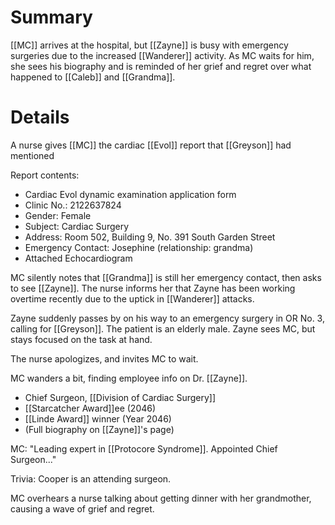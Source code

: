 # Summary

[[MC]] arrives at the hospital, but [[Zayne]] is busy with emergency surgeries due to the increased [[Wanderer]] activity. As MC waits for him, she sees his biography and is reminded of her grief and regret over what happened to [[Caleb]] and [[Grandma]].

# Details

A nurse gives [[MC]] the cardiac [[Evol]] report that [[Greyson]] had mentioned

Report contents:
* Cardiac Evol dynamic examination application form
* Clinic No.: 2122637824
* Gender: Female
* Subject: Cardiac Surgery
* Address: Room 502, Building 9, No. 391 South Garden Street
* Emergency Contact: Josephine (relationship: grandma)
* Attached Echocardiogram

MC silently notes that [[Grandma]] is still her emergency contact, then asks to see [[Zayne]]. The nurse informs her that Zayne has been working overtime recently due to the uptick in [[Wanderer]] attacks.

Zayne suddenly passes by on his way to an emergency surgery in OR No. 3, calling for [[Greyson]]. The patient is an elderly male. Zayne sees MC, but stays focused on the task at hand.

The nurse apologizes, and invites MC to wait.

MC wanders a bit, finding employee info on Dr. [[Zayne]].
* Chief Surgeon, [[Division of Cardiac Surgery]]
* [[Starcatcher Award]]ee (2046)
* [[Linde Award]] winner (Year 2046)
* (Full biography on [[Zayne]]'s page)

MC: "Leading expert in [[Protocore Syndrome]]. Appointed Chief Surgeon..."

Trivia: Cooper is an attending surgeon.

MC overhears a nurse talking about getting dinner with her grandmother, causing a wave of grief and regret.